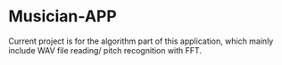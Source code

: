# Musician-APP
Current project is for the algorithm part of this application, which mainly include WAV file reading/ pitch recognition with FFT.

